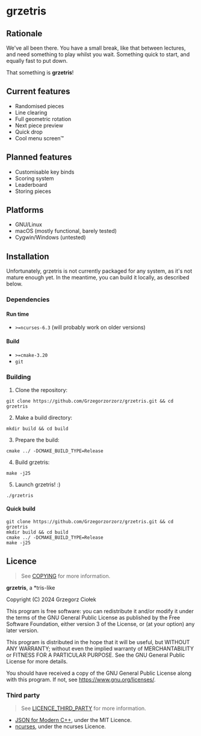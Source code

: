 # grzetris

## Rationale

We've all been there. You have a small break, like that between lectures,
and need something to play whilst you wait. Something quick to start, and
equally fast to put down.

That something is **grzetris**!

## Current features
- Randomised pieces
- Line clearing
- Full geometric rotation
- Next piece preview
- Quick drop
- Cool menu screen™

## Planned features
- Customisable key binds
- Scoring system
- Leaderboard
- Storing pieces

## Platforms

- GNU/Linux
- macOS (mostly functional, barely tested)
- Cygwin/Windows (untested)

## Installation

Unfortunately, grzetris is not currently packaged for any system, as it's
not mature enough yet. In the meantime, you can build it locally, as described
below.

### Dependencies
#### Run time
- `>=ncurses-6.3` (will probably work on older versions)

#### Build
- `>=cmake-3.20`
- `git`

### Building

1. Clone the repository:
```shell
git clone https://github.com/Grzegorzorzorz/grzetris.git && cd grzetris
```
2. Make a build directory:
```shell
mkdir build && cd build
```
3. Prepare the build:
```shell
cmake ../ -DCMAKE_BUILD_TYPE=Release
```
4. Build grzetris:
```shell
make -j25
```
5. Launch grzetris! :)
```shell
./grzetris
```

#### Quick build
```shell
git clone https://github.com/Grzegorzorzorz/grzetris.git && cd grzetris
mkdir build && cd build
cmake ../ -DCMAKE_BUILD_TYPE=Release
make -j25
```

## Licence
> See [COPYING](COPYING) for more information.

**grzetris**, a *tris-like

Copyright (C) 2024 Grzegorz Ciołek

This program is free software: you can redistribute it and/or modify
it under the terms of the GNU General Public License as published by
the Free Software Foundation, either version 3 of the License, or
(at your option) any later version.

This program is distributed in the hope that it will be useful,
but WITHOUT ANY WARRANTY; without even the implied warranty of
MERCHANTABILITY or FITNESS FOR A PARTICULAR PURPOSE.  See the
GNU General Public License for more details.

You should have received a copy of the GNU General Public License
along with this program.  If not, see <https://www.gnu.org/licenses/>.

### Third party
> See [LICENCE_THIRD_PARTY](LICENCE_THIRD_PARTY) for more information.

- [JSON for Modern C++](https://github.com/nlohmann/json), under the MIT Licence.
- [ncurses](https://invisible-island.net/ncurses/), under the ncurses Licence.
